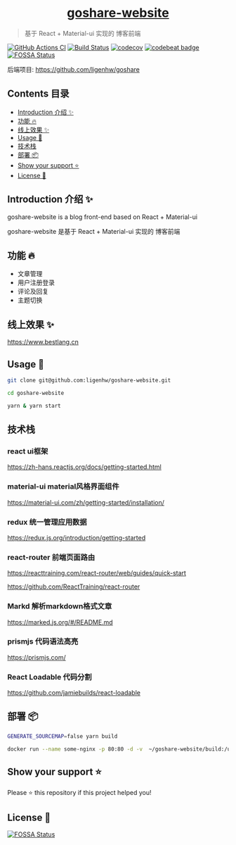 <h1 align="center"><a href="https://www.bestlang.cn" target="_blank">goshare-website</a></h1>

> 基于 React + Material-ui 实现的 博客前端

[![GitHub Actions CI][ciBadge]][ciLink]
[![Build Status](https://travis-ci.org/ligenhw/goshare-website.svg?branch=master)](https://travis-ci.org/ligenhw/goshare-website)
[![codecov](https://codecov.io/gh/ligenhw/goshare-website/branch/master/graph/badge.svg)](https://codecov.io/gh/ligenhw/goshare-website)
[![codebeat badge](https://codebeat.co/badges/d4eed87f-188e-414e-ab63-169af4583092)](https://codebeat.co/projects/github-com-ligenhw-goshare-website-master)
[![FOSSA Status](https://app.fossa.io/api/projects/git%2Bgithub.com%2Fligenhw%2Fgoshare-website.svg?type=shield)](https://app.fossa.io/projects/git%2Bgithub.com%2Fligenhw%2Fgoshare-website?ref=badge_shield)

[ciBadge]: https://github.com/ligenhw/goshare-website/workflows/CI/badge.svg
[ciLink]: https://github.com/ligenhw/goshare-website/actions


后端项目: https://github.com/ligenhw/goshare


## Contents 目录

- [Introduction 介绍 ✨](#introduction-介绍-)
- [功能 🔥](#功能-)
- [线上效果 ✨](#线上效果-)
- [Usage 🚀](#Usage-)
- [技术栈 ](#技术栈)
- [部署 📦](#部署-)
- [Show your support ⭐️](#Show-your-support-)
- [License 📝](#License-)


## Introduction 介绍 ✨

goshare-website is a blog front-end based on React + Material-ui

goshare-website 是基于 React + Material-ui 实现的 博客前端


## 功能 🔥

* 文章管理
* 用户注册登录
* 评论及回复
* 主题切换

## 线上效果 ✨

https://www.bestlang.cn


## Usage 🚀

```bash
git clone git@github.com:ligenhw/goshare-website.git

cd goshare-website

yarn & yarn start
```

## 技术栈

### react  ui框架

https://zh-hans.reactjs.org/docs/getting-started.html


### material-ui  material风格界面组件

https://material-ui.com/zh/getting-started/installation/


### redux  统一管理应用数据

https://redux.js.org/introduction/getting-started


### react-router  前端页面路由

https://reacttraining.com/react-router/web/guides/quick-start

https://github.com/ReactTraining/react-router


### Markd  解析markdown格式文章

https://marked.js.org/#/README.md


### prismjs  代码语法高亮

https://prismjs.com/


### React Loadable  代码分割

https://github.com/jamiebuilds/react-loadable


## 部署 📦

```bash
GENERATE_SOURCEMAP=false yarn build

docker run --name some-nginx -p 80:80 -d -v  ~/goshare-website/build:/usr/share/nginx/html nginx
```


## Show your support ⭐️

Please ⭐️ this repository if this project helped you!


## License 📝
[![FOSSA Status](https://app.fossa.io/api/projects/git%2Bgithub.com%2Fligenhw%2Fgoshare-website.svg?type=large)](https://app.fossa.io/projects/git%2Bgithub.com%2Fligenhw%2Fgoshare-website?ref=badge_large)